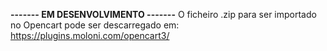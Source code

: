 <b>------- EM DESENVOLVIMENTO -------</b>
O ficheiro .zip para ser importado no Opencart pode ser descarregado em: <br>
<a href="https://plugins.moloni.com/opencart3/" target="_blank">https://plugins.moloni.com/opencart3/</a>

